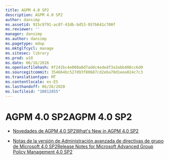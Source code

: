 ```yaml
---
title: AGPM 4.0 SP2
description: AGPM 4.0 SP2
author: dansimp
ms.assetid: 915c9791-ac07-43db-bd53-957b641c700f
ms.reviewer: ''
manager: dansimp
ms.author: dansimp
ms.pagetype: mdop
ms.mktglfcycl: manage
ms.sitesec: library
ms.prod: w10
ms.date: 06/16/2016
ms.openlocfilehash: 0f242bc4e000a0d7addc4ededf3a3abb408cc6d0
ms.sourcegitcommit: 354664bc527d93f80687cd2eba70d1eea024c7c3
ms.translationtype: MT
ms.contentlocale: es-ES
ms.lasthandoff: 06/26/2020
ms.locfileid: "10812855"
---
```

# <span data-ttu-id="4cf90-103">AGPM 4.0 SP2</span><span class="sxs-lookup"><span data-stu-id="4cf90-103">AGPM 4.0 SP2</span></span>


-   [<span data-ttu-id="4cf90-104">Novedades de AGPM 4.0 SP2</span><span class="sxs-lookup"><span data-stu-id="4cf90-104">What's New in AGPM 4.0 SP2</span></span>](whats-new-in-agpm-40-sp2.md)

-   [<span data-ttu-id="4cf90-105">Notas de la versión de Administración avanzada de directivas de grupo de Microsoft 4.0 SP2</span><span class="sxs-lookup"><span data-stu-id="4cf90-105">Release Notes for Microsoft Advanced Group Policy Management 4.0 SP2</span></span>](release-notes-for-microsoft-advanced-group-policy-management-40-sp2.md)

 

 






